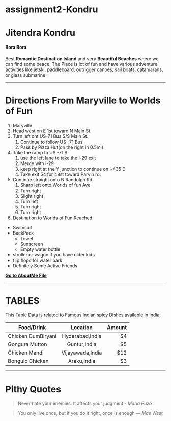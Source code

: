 # assignment2-Kondru
# Jitendra Kondru
#### Bora Bora

Best **Romantic Destination Island** and very **Beautiful Beaches** where we can find some peace. The Place is lot of fun and have various adventure activities like jetski, paddleboard, outrigger canoes, sail boats, catamarans, or glass submarine.

***
# Directions From Maryville to Worlds of Fun
1. Maryville
2. Head west on E 1st toward N Main St.
3. Turn left ont US-71 Bus S/S Main St.
    1. Continue to follow US -71 Bus
    2. Pass by Pizza Hut(on the right in 0.5mi)
4. Take the ramp to US -71 S
    1. use the left lane to take the i-29 exit
    2. Merge with i-29
    3. keep right at the Y junction to continue on i-435 E
    4. Take exit 54 for 48st toward Parvin rd.
5. Continue straight onto N Randolph Rd
    1. Sharp left onto Worlds of fun Ave
    2. Turn right
    3. Slight right
    4. Turn left
    5. Turn right
    6. Turn right 
6. Destination to Worlds of Fun Reached.
* Swimsuit
* BackPack
    * Towel
    * Sunscreen
    * Empty water bottle
* stroller or wagon if you have older kids
* flip flops for water park
* Definitely Some Active Friends

**[Go to AboutMe File](AboutMe.md)**


-----

# TABLES

This Table Data is related to Famous Indian spicy Dishes available in India.

| Food/Drink  |     Location      |  Amount |
|----------|:-------------:|------:|
| Chicken DumBiryani |  Hyderabad,India | $4 |
| Gongura Mutton |    Guntur,India   |   $5 |
| Chicken Mandi | Vijayawada,India |    $12 |
| Bongulo Chicken| Araku,India | $3|

-------

# Pithy Quotes

> Never hate your enemies. It affects your judgment - *Maria Puzo*

> You only live once, but if you do it right, once is enough — *Mae West*